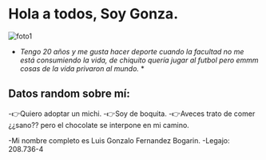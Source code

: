 # Hola a todos, Soy Gonza. 

![foto1](https://user-images.githubusercontent.com/129696566/230173540-3e2022cc-c3e3-4a0a-b9cc-2937678a0efc.jpg)


* *Tengo 20 años y me gusta hacer deporte cuando la facultad no me está consumiendo la vida, de chiquito quería jugar al futbol pero emmm cosas de la vida privaron al mundo.* *
## Datos random sobre mí: 
-:point_right:Quiero adoptar un michi.
-:point_right:Soy de boquita.
-:point_right:Aveces trato de comer ¿¿sano?? pero el chocolate se interpone en mi camino.

-Mi nombre completo es Luis Gonzalo Fernandez Bogarin. 
-Legajo: 208.736-4
